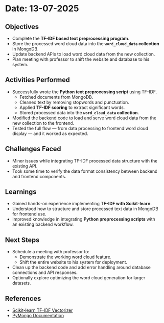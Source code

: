 # Date: 13-07-2025  

## Objectives  

- Complete the **TF-IDF based text preprocessing program**.
- Store the processed word cloud data into the **`word_cloud_data` collection** in MongoDB.
- Update backend APIs to load word cloud data from the new collection.
- Plan meeting with professor to shift the website and database to his system.

## Activities Performed  

- Successfully wrote the **Python text preprocessing script** using TF-IDF.
  - Fetched documents from MongoDB.
  - Cleaned text by removing stopwords and punctuation.
  - Applied **TF-IDF scoring** to extract significant words.
  - Stored processed data into the **`word_cloud_data` collection**.
- Modified the backend code to load and serve word cloud data from the new collection to the frontend.
- Tested the full flow — from data processing to frontend word cloud display — and it worked as expected.

## Challenges Faced  

- Minor issues while integrating TF-IDF processed data structure with the existing API.
- Took some time to verify the data format consistency between backend and frontend components.

## Learnings  

- Gained hands-on experience implementing **TF-IDF with Scikit-learn**.
- Understood how to structure and store processed text data in MongoDB for frontend use.
- Improved knowledge in integrating **Python preprocessing scripts** with an existing backend workflow.

## Next Steps  

- Schedule a meeting with professor to:
  - Demonstrate the working word cloud feature.
  - Shift the entire website to his system for deployment.
- Clean up the backend code and add error handling around database connections and API responses.
- Optionally explore optimizing the word cloud generation for larger datasets.

## References  

- [Scikit-learn TF-IDF Vectorizer](https://scikit-learn.org/stable/modules/generated/sklearn.feature_extraction.text.TfidfVectorizer.html)
- [PyMongo Documentation](https://pymongo.readthedocs.io/en/stable/)
